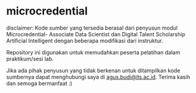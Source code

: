 # microcredential
disclaimer: Kode sumber yang tersedia berasal dari penyusun modul Microcredential- Associate Data Scientist dan Digital Talent Scholarship Artificial Intelligent dengan beberapa modifikasi dari instruktur. 

Repository ini digunakan untuk memudahkan peserta pelatihan dalam praktikum/sesi lab.

Jika ada pihak penyusun yang tidak berkenan untuk ditampilkan kode sumbernya dapat menghubungi saya di agus.budi@its.ac.id. Terima kasih dan semoga bermanfaat :)
